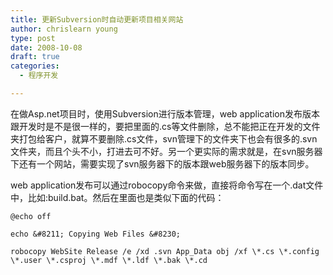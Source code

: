 ```yaml
---
title: 更新Subversion时自动更新项目相关网站
author: chrislearn young
type: post
date: 2008-10-08
draft: true
categories:
  - 程序开发

---
```

在做Asp.net项目时，使用Subversion进行版本管理，web application发布版本跟开发时是不是很一样的，要把里面的.cs等文件删除，总不能把正在开发的文件夹打包给客户，就算不要删除.cs文件，svn管理下的文件夹下也会有很多的.svn文件夹，而且个头不小，打进去可不好。另一个更实际的需求就是，在svn服务器下还有一个网站，需要实现了svn服务器下的版本跟web服务器下的版本同步。

<!--more-->
web application发布可以通过robocopy命令来做，直接将命令写在一个.dat文件中，比如:build.bat。然后在里面也是类似下面的代码：

```
@echo off

echo &#8211; Copying Web Files &#8230;
  
robocopy WebSite Release /e /xd .svn App_Data obj /xf \*.cs \*.config \*.user \*.csproj \*.mdf \*.ldf \*.bak \*.cd
```